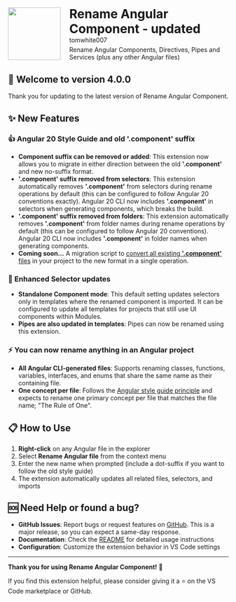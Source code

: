 <div style="display: flex; align-items: center; gap: 20px; margin-bottom: 30px;">
  <img src="https://cdn.jsdelivr.net/gh/tomwhite007/rename-angular-component@main/assets/rename-angular-component-icon.png" height="120">
  <div>
    <h1 style="margin: 0; border-bottom: none;">Rename Angular Component - updated</h1>
    <p style="margin: 0 0 5px 0;">tomwhite007</p>
    <p style="margin: 0;">Rename Angular Components, Directives, Pipes and Services (plus any other Angular files)</p>
  </div>
</div>

## 🎉 Welcome to version 4.0.0

Thank you for updating to the latest version of Rename Angular Component.

## ✨ New Features

### 👍 Angular 20 Style Guide and old '.component' suffix

- **Component suffix can be removed or added**: This extension now allows you to migrate in either direction between the old **'.component'** and new no-suffix format.
- **'.component' suffix removed from selectors**: This extension automatically removes **'.component'** from selectors during rename operations by default (this can be configured to follow Angular 20 conventions exactly). Angular 20 CLI now includes **'.component'** in selectors when generating components, which breaks the build.
- **'.component' suffix removed from folders**: This extension automatically removes **'.component'** from folder names during rename operations by default (this can be configured to follow Angular 20 conventions). Angular 20 CLI now includes **'.component'** in folder names when generating components.
- **Coming soon...** A migration script to [convert all existing **'.component'** files](https://github.com/tomwhite007/rename-angular-component/issues/56) in your project to the new format in a single operation.

### 🌈 Enhanced Selector updates

- **Standalone Component mode**: This default setting updates selectors only in templates where the renamed component is imported. It can be configured to update all templates for projects that still use UI components within Modules.
- **Pipes are also updated in templates**: Pipes can now be renamed using this extension.

### ⚡ You can now rename anything in an Angular project

- **All Angular CLI-generated files**: Supports renaming classes, functions, variables, interfaces, and enums that share the same name as their containing file.
- **One concept per file**: Follows the [Angular style guide principle](https://angular.dev/style-guide#one-concept-per-file) and expects to rename one primary concept per file that matches the file name; "The Rule of One".

## 📋 How to Use

1. **Right-click** on any Angular file in the explorer
2. Select **Rename Angular file** from the context menu
3. Enter the new name when prompted (include a dot-suffix if you want to follow the old style guide)
4. The extension automatically updates all related files, selectors, and imports

## 🆘 Need Help or found a bug?

- **GitHub Issues**: Report bugs or request features on [GitHub](https://github.com/tomwhite007/rename-angular-component/issues). This is a major release, so you can expect a same-day response.
- **Documentation**: Check the [README](https://github.com/tomwhite007/rename-angular-component#readme) for detailed usage instructions
- **Configuration**: Customize the extension behavior in VS Code settings

---

**Thank you for using Rename Angular Component!** 🚀

If you find this extension helpful, please consider giving it a ⭐ on the VS Code marketplace or GitHub.
